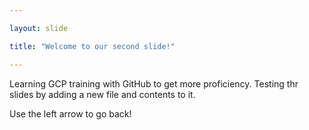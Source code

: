 ```yaml
---

layout: slide

title: "Welcome to our second slide!"

---
```


Learning GCP training with GitHub to get more proficiency. 
Testing thr slides by adding a new file and contents to it.

Use the left arrow to go back!
